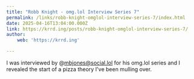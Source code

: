 ```yaml
---
title: "Robb Knight - omg.lol Interview Series 7"
permalink: /links/robb-knight-omglol-interview-series-7/index.html
date: 2025-04-16T13:04:00.000Z
link: https://krrd.ing/posts/robb-knight-omglol-interview-series-7/
author:
    web: 'https://krrd.ing'

---
```


I was interviewed by @mbjones@social.lol for his omg.lol series and I revealed the start of a pizza theory I've been mulling over.